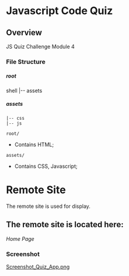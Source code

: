 # Javascript Code Quiz

## Overview

JS Quiz Challenge Module 4


### File Structure

##### root

shell
   |-- assets


##### assets

    |-- css
    |-- js


`root/`

- Contains HTML;


`assets/`

- Contains CSS, Javascript;


# Remote Site

The remote site is used for display.

## The remote site is located here:
*Home Page*<br>

### Screenshot
[Screenshot_Quiz_App.png](https://github.com/cvelemen/JavaScript-Quiz/blob/6ccba59d6e38634b8944a941d9712b20470877db/Screenshot_Quiz_App.png)
